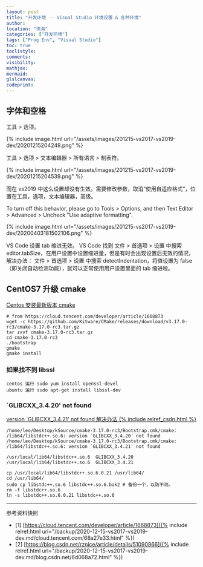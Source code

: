 ```yaml
---
layout: post
title: "开发环境 -- Visual Studio 环境设置 & 各种环境"
author:
location: "珠海"
categories: ["开发环境"]
tags: ["Prog Env", "Visual Studio"]
toc: true
toclistyle:
comments:
visibility:
mathjax:
mermaid:
glslcanvas:
codeprint:
---
```



## 字体和空格

工具 > 选项。

{% include image.html url="/assets/images/201215-vs2017-vs2019-dev/20201215204249.png" %}

工具 > 选项 > 文本编辑器 > 所有语言 > 制表符。

{% include image.html url="/assets/images/201215-vs2017-vs2019-dev/20201215204539.png" %}

而在 vs2019 中这么设置却没有生效。需要修改参数，取消“使用自适应格式”，位置在工具，选项，文本编辑器，高级。

To turn off this behavior, please go to Tools > Options, and then Text Editor > Advanced > Uncheck "Use adaptive formatting".

{% include image.html url="/assets/images/201215-vs2017-vs2019-dev/20200403181502106.png" %}

VS Code 设置 tab 缩进无效。
VS Code 找到 文件 > 首选项 > 设置 中搜索 editor.tabSize，在用户设置中设置缩进量，但是有时会出现设置后无效的情况，解决办法：
文件 > 首选项 > 设置 中搜索 detectIndentation，将值设置为 false（即关闭自动检测功能），就可以正常使用用户设置里面的 tab 缩进啦。


## CentOS7 升级 cmake

[Centos 安装最新版本 cmake](https://cloud.tencent.com/developer/article/1668873)

```shell
# from https://cloud.tencent.com/developer/article/1668873
wget -c https://github.com/Kitware/CMake/releases/download/v3.17.0-rc3/cmake-3.17.0-rc3.tar.gz
tar zxvf cmake-3.17.0-rc3.tar.gz
cd cmake-3.17.0-rc3
./bootstrap
gmake
gmake install
```


### 如果找不到 libssl

```
centos 运行 sudo yum install openssl-devel
ubuntu 运行 sudo apt-get install libssl-dev
```


### `GLIBCXX_3.4.20' not found

[version `GLIBCXX_3.4.21' not found 解决办法 {% include relref_csdn.html %}](https://blog.csdn.net/rznice/article/details/51090966)

```
/home/leo/Desktop/kSource/cmake-3.17.0-rc3/Bootstrap.cmk/cmake: /lib64/libstdc++.so.6: version `GLIBCXX_3.4.20' not found
/home/leo/Desktop/kSource/cmake-3.17.0-rc3/Bootstrap.cmk/cmake: /lib64/libstdc++.so.6: version `GLIBCXX_3.4.21' not found

/usr/local/lib64/libstdc++.so.6  GLIBCXX_3.4.20
/usr/local/lib64/libstdc++.so.6  GLIBCXX_3.4.21
```

```shell
cp /usr/local/lib64/libstdc++.so.6.0.21 /usr/lib64/
cd /usr/lib64/
sudo cp libstdc++.so.6 libstdc++.so.6.bak2 # 备份一个，以防不测。
rm -f libstdc++.so.6
ln -s libstdc++.so.6.0.21 libstdc++.so.6
```

-----

<font class='ref_snapshot'>参考资料快照</font>

- [1] [https://cloud.tencent.com/developer/article/1668873]({% include relref.html url="/backup/2020-12-15-vs2017-vs2019-dev.md/cloud.tencent.com/68a27e33.html" %})
- [2] [https://blog.csdn.net/rznice/article/details/51090966]({% include relref.html url="/backup/2020-12-15-vs2017-vs2019-dev.md/blog.csdn.net/6d068a72.html" %})
